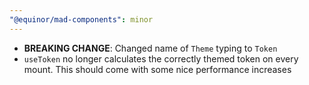 ```yaml
---
"@equinor/mad-components": minor
---
```


-   **BREAKING CHANGE**: Changed name of `Theme` typing to `Token`
-   `useToken` no longer calculates the correctly themed token on every mount. This should come with
    some nice performance increases
